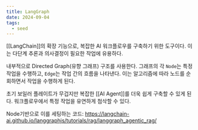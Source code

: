 ```yaml
---
title: LangGraph
date: 2024-09-04
tags:
  - seed
---
```


[[LangChain]]의 확장 기능으로, 복잡한 AI 워크플로우를 구축하기 위한 도구이다. 이는 다단계 추론과 의사결정이 필요한 작업에 유용하다.

내부적으로 Directed Graph(유향 그래프) 구조를 사용한다. 그래프의 각 `Node`는 특정 작업을 수행하고, `Edge`는 작업 간의 흐름을 나타낸다. 이는 알고리즘에 따라 노드를 순회하면서 작업을 수행하게 된다.

초기 보일러 플레이트가 무겁지만 복잡한 [[AI Agent]]를 더욱 쉽게 구축할 수 있게 된다. 워크플로우에서 특정 작업을 유연하게 첨삭할 수 있다.

Node기반으로 이를 세팅하는 코드:
https://langchain-ai.github.io/langgraphjs/tutorials/rag/langgraph_agentic_rag/